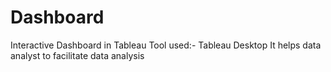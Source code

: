# Dashboard
Interactive Dashboard in Tableau
Tool used:- Tableau Desktop
It helps data analyst to facilitate data analysis
